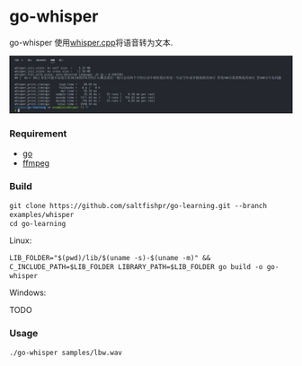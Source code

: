 # go-whisper

go-whisper 使用[whisper.cpp](https://github.com/ggerganov/whisper.cpp)将语音转为文本.

![preview](preview.png)

### Requirement

- [go](https://go.dev/dl/)
- [ffmpeg](https://ffmpeg.org/download.html)

### Build

```shell
git clone https://github.com/saltfishpr/go-learning.git --branch examples/whisper
cd go-learning
```

Linux:

```shell
LIB_FOLDER="$(pwd)/lib/$(uname -s)-$(uname -m)" && C_INCLUDE_PATH=$LIB_FOLDER LIBRARY_PATH=$LIB_FOLDER go build -o go-whisper
```

Windows:

TODO

### Usage

```shell
./go-whisper samples/lbw.wav
```

